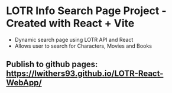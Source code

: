 # LOTR Info Search Page Project - Created with React + Vite

- Dynamic search page using LOTR API and React
- Allows user to search for Characters, Movies and Books

## Publish to github pages: https://lwithers93.github.io/LOTR-React-WebApp/
